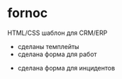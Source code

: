 # fornoc

HTML/CSS шаблон для CRM/ERP

+ сделаны темплейты
+ сделана форма для работ
- сделана форма для инцидентов